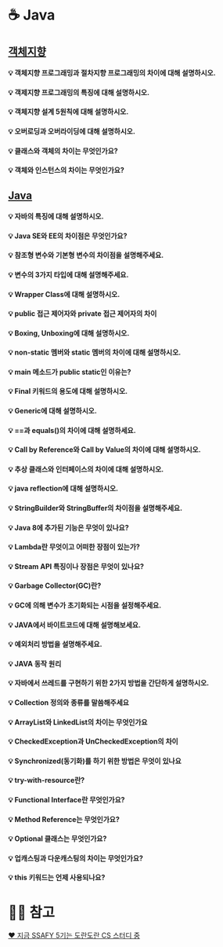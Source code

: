 # ☕ Java

## [객체지향](#객체지향-1)

#### 💡 객체지향 프로그래밍과 절차지향 프로그래밍의 차이에 대해 설명하시오.

#### 💡 객제지향 프로그래밍의 특징에 대해 설명하시오.

#### 💡 객체지향 설계 5원칙에 대해 설명하시오.

#### 💡 오버로딩과 오버라이딩에 대해 설명하시오.

#### 💡 클래스와 객체의 차이는 무엇인가요?

#### 💡 객체와 인스턴스의 차이는 무엇인가요?

## [Java](#java-1)

#### 💡 자바의 특징에 대해 설명하시오.

#### 💡 Java SE와 EE의 차이점은 무엇인가요?

#### 💡 참조형 변수와 기본형 변수의 차이점을 설명해주세요.

#### 💡 변수의 3가지 타입에 대해 설명해주세요.

#### 💡 Wrapper Class에 대해 설명하시오.

#### 💡 public 접근 제어자와 private 접근 제어자의 차이

#### 💡 Boxing, Unboxing에 대해 설명하시오.

#### 💡 non-static 멤버와 static 멤버의 차이에 대해 설명하시오.

#### 💡 main 메소드가 public static인 이유는?

#### 💡 Final 키워드의 용도에 대해 설명하시오.

#### 💡 Generic에 대해 설명하시오.

#### 💡 ==과 equals()의 차이에 대해 설명하세요.

#### 💡 Call by Reference와 Call by Value의 차이에 대해 설명하시오.

#### 💡 추상 클래스와 인터페이스의 차이에 대해 설명하시오.

#### 💡 java reflection에 대해 설명하시오.

#### 💡 StringBuilder와 StringBuffer의 차이점을 설명해주세요.

#### 💡 Java 8에 추가된 기능은 무엇이 있나요?

#### 💡 Lambda란 무엇이고 어떠한 장점이 있는가?

#### 💡 Stream API 특징이나 장점은 무엇이 있나요?

#### 💡 Garbage Collector(GC)란?

#### 💡 GC에 의해 변수가 초기화되는 시점을 설정해주세요.

#### 💡 JAVA에서 바이트코드에 대해 설명해보세요.

#### 💡 예외처리 방법을 설명해주세요.

#### 💡 JAVA 동작 원리

#### 💡 자바에서 쓰레드를 구현하기 위한 2가지 방법을 간단하게 설명하시오.

#### 💡 Collection 정의와 종류를 말씀해주세요

#### 💡 ArrayList와 LinkedList의 차이는 무엇인가요

#### 💡 CheckedException과 UnCheckedException의 차이

#### 💡 Synchronized(동기화)를 하기 위한 방법은 무엇이 있나요

#### 💡 try-with-resource란?

#### 💡 Functional Interface란 무엇인가요?

#### 💡 Method Reference는 무엇인가요?

#### 💡 Optional 클래스는 무엇인가요?

#### 💡 업캐스팅과 다운캐스팅의 차이는 무엇인가요?

#### 💡 this 키워드는 언제 사용되나요?

# 🙇‍♂️ 참고     

[❤ 지금 SSAFY 5기는 도란도란 CS 스터디 중](https://github.com/SSAFY-CS-STUDY/Tech_interview)  
